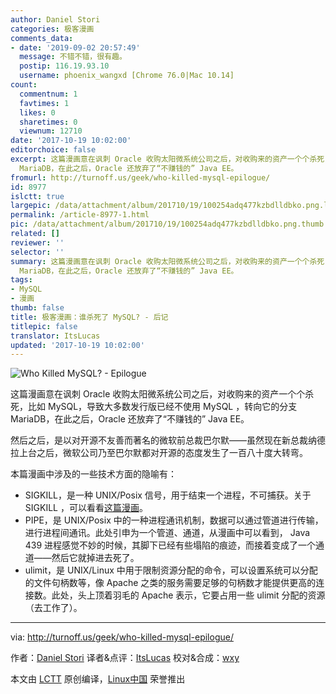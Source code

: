 ```yaml
---
author: Daniel Stori
categories: 极客漫画
comments_data:
- date: '2019-09-02 20:57:49'
  message: 不错不错，很有趣。
  postip: 116.19.93.10
  username: phoenix_wangxd [Chrome 76.0|Mac 10.14]
count:
  commentnum: 1
  favtimes: 1
  likes: 0
  sharetimes: 0
  viewnum: 12710
date: '2017-10-19 10:02:00'
editorchoice: false
excerpt: 这篇漫画意在讽刺 Oracle 收购太阳微系统公司之后，对收购来的资产一个个杀死，比如 MySQL，导致大多数发行版已经不使用 MySQL ，转向它的分支
  MariaDB，在此之后，Oracle 还放弃了“不赚钱的” Java EE。
fromurl: http://turnoff.us/geek/who-killed-mysql-epilogue/
id: 8977
islctt: true
largepic: /data/attachment/album/201710/19/100254adq477kzbdlldbko.png.large.jpg
permalink: /article-8977-1.html
pic: /data/attachment/album/201710/19/100254adq477kzbdlldbko.png.thumb.jpg
related: []
reviewer: ''
selector: ''
summary: 这篇漫画意在讽刺 Oracle 收购太阳微系统公司之后，对收购来的资产一个个杀死，比如 MySQL，导致大多数发行版已经不使用 MySQL ，转向它的分支
  MariaDB，在此之后，Oracle 还放弃了“不赚钱的” Java EE。
tags:
- MySQL
- 漫画
thumb: false
title: 极客漫画：谁杀死了 MySQL? - 后记
titlepic: false
translator: ItsLucas
updated: '2017-10-19 10:02:00'
---
```


![Who Killed MySQL? - Epilogue](/data/attachment/album/201710/19/100254adq477kzbdlldbko.png)


这篇漫画意在讽刺 Oracle 收购太阳微系统公司之后，对收购来的资产一个个杀死，比如 MySQL，导致大多数发行版已经不使用 MySQL ，转向它的分支 MariaDB，在此之后，Oracle 还放弃了“不赚钱的” Java EE。


然后之后，是以对开源不友善而著名的微软前总裁巴尔默——虽然现在新总裁纳德拉上台之后，微软公司乃至巴尔默都对开源的态度发生了一百八十度大转弯。


本篇漫画中涉及的一些技术方面的隐喻有：


* SIGKILL，是一种 UNIX/Posix 信号，用于结束一个进程，不可捕获。关于 SIGKILL ，可以看看[这篇漫画](/article-8791-1.html)。
* PIPE，是 UNIX/Posix 中的一种进程通讯机制，数据可以通过管道进行传输，进行进程间通讯。此处引申为一个管道、通道，从漫画中可以看到， Java 439 进程感觉不妙的时候，其脚下已经有些塌陷的痕迹，而接着变成了一个通道——然后它就掉进去死了。
* ulimit，是 UNIX/Linux 中用于限制资源分配的命令，可以设置系统可以分配的文件句柄数等，像 Apache 之类的服务需要足够的句柄数才能提供更高的连接数。此处，头上顶着羽毛的 Apache 表示，它要占用一些 ulimit 分配的资源（去工作了）。




---


via: <http://turnoff.us/geek/who-killed-mysql-epilogue/>


作者：[Daniel Stori](http://turnoff.us/about/) 译者&点评：[ItsLucas](https://github.com/ItsLucas) 校对&合成：[wxy](https://github.com/wxy)


本文由 [LCTT](https://github.com/LCTT/TranslateProject) 原创编译，[Linux中国](https://linux.cn/) 荣誉推出